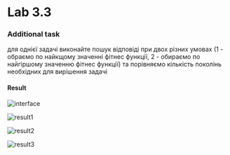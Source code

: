 # Lab 3.3

### Additional task

для однієї задачі виконайте пошук відповіді при двох різних умовах (1 - обраємо по найкщому значенні фітнес функції, 2 - обираємо по найгіршому значенню фітнес функції) та порівняємо кількість поколінь необхідних для вирішення задачі

#### Result



![interface](https://github.com/SonyaSytnik/systems/blob/main/labs3/lab3.3/resourses/interface.jpg?raw=true)

![result1](https://github.com/SonyaSytnik/systems/blob/main/labs3/lab3.3/resourses/result1.jpg?raw=true)

![result2](https://github.com/SonyaSytnik/systems/blob/main/labs3/lab3.3/resourses/result2.jpg?raw=true)

![result3](https://github.com/SonyaSytnik/systems/blob/main/labs3/lab3.3/resourses/result3.jpg?raw=true)
